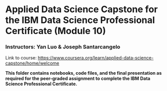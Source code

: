 # Applied Data Science Capstone for the IBM Data Science Professional Certificate (Module 10)

### Instructors: Yan Luo & Joseph Santarcangelo

Link to course: https://www.coursera.org/learn/applied-data-science-capstone/home/welcome


**This folder contains notebooks, code files, and the final presentation as required for the peer-graded assignment to complete the IBM Data Science Professional Certificate.**

